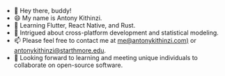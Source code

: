 - 👋 Hey there, buddy!
- 😄 My name is Antony Kithinzi.
- 🌱 Learning Flutter, React Native, and Rust.
- 🤔 Intrigued about cross-platform development and statistical modeling.
- 📫 Please feel free to contact me at [me@antonykithinzi.com)](mailto:me@antonykithinzi.com) or [antonykithinzi@starthmore.edu](mailto:antonykithinzi@starthmore.edu).
- 💞 Looking forward to learning and meeting unique individuals to collaborate on open-source software.
 <!---
- 👀 I’m interested in ...
- 🌱 I’m currently learning ...
- 📫 How to reach me ...
- 💞️ I’m looking to collaborate on...

Tony-MK/Tony-MK is a ✨ unique ✨ repository because its `README.md` (this file) appears on your GitHub profile.
You can click the Preview link to take a look at your changes.
--->
